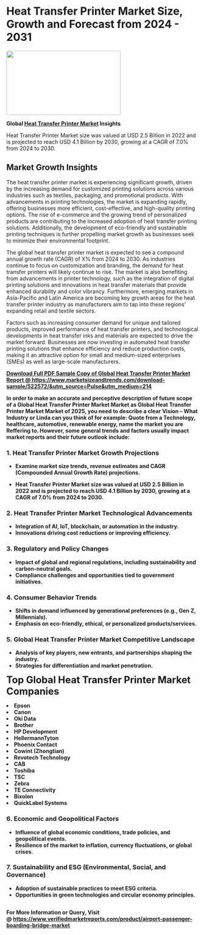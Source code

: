 <H1>Heat Transfer Printer Market Size, Growth and Forecast from 2024 - 2031</H1><img class="aligncenter size-medium wp-image-584254" src="https://thirdeyenews.in/wp-content/uploads/2024/09/Global-Market-Research-300x168.jpeg" alt="" width="300" height="168" /><p><strong>Global&nbsp;<a href="https://www.marketsizeandtrends.com/download-sample/522572/&amp;utm_source=Pulse&amp;utm_medium=214">Heat Transfer Printer Market</a> Insights</strong></p><p>Heat Transfer Printer Market size was valued at USD 2.5 Billion in 2022 and is projected to reach USD 4.1 Billion by 2030, growing at a CAGR of 7.0% from 2024 to 2030.</p><p><h2>Market Growth Insights</h2> <p>The heat transfer printer market is experiencing significant growth, driven by the increasing demand for customized printing solutions across various industries such as textiles, packaging, and promotional products. With advancements in printing technologies, the market is expanding rapidly, offering businesses more efficient, cost-effective, and high-quality printing options. The rise of e-commerce and the growing trend of personalized products are contributing to the increased adoption of heat transfer printing solutions. Additionally, the development of eco-friendly and sustainable printing techniques is further propelling market growth as businesses seek to minimize their environmental footprint.</p> <p><strong><a href="#"></a></strong></p> <p>The global heat transfer printer market is expected to see a compound annual growth rate (CAGR) of X% from 2024 to 2030. As industries continue to focus on customization and branding, the demand for heat transfer printers will likely continue to rise. The market is also benefiting from advancements in printer technology, such as the integration of digital printing solutions and innovations in heat transfer materials that provide enhanced durability and color vibrancy. Furthermore, emerging markets in Asia-Pacific and Latin America are becoming key growth areas for the heat transfer printer industry as manufacturers aim to tap into these regions' expanding retail and textile sectors.</p> <p>Factors such as increasing consumer demand for unique and tailored products, improved performance of heat transfer printers, and technological developments in heat transfer inks and materials are expected to drive the market forward. Businesses are now investing in automated heat transfer printing solutions that enhance efficiency and reduce production costs, making it an attractive option for small and medium-sized enterprises (SMEs) as well as large-scale manufacturers.</p> <p><strong><a href="#"></p><p><span class=""><strong>Download Full PDF Sample Copy of Global Heat Transfer Printer Market Report</strong> @ <a href="https://www.marketsizeandtrends.com/download-sample/522572/&amp;utm_source=Pulse&amp;utm_medium=214" target="_blank">https://www.marketsizeandtrends.com/download-sample/522572/&amp;utm_source=Pulse&amp;utm_medium=214</a></span></p><p>In order to make an accurate and perceptive description of future scope of a Global&nbsp;Heat Transfer Printer Market Market as Global&nbsp;Heat Transfer Printer Market Market of 2025, you need to describe a clear Vision &ndash; What Industry or Linda can you think of for example: Quote from a Technology, healthcare, automotive, renewable energy, name the market you are Reffering to. However, some general trends and factors usually impact market reports and their future outlook include:</p><h3>1.&nbsp;<strong>Heat Transfer Printer Market Growth Projections</strong></h3><ul><li>Examine market size trends, revenue estimates and CAGR (Compounded Annual Growth Rate) projections.</li><li><p>Heat Transfer Printer Market size was valued at USD 2.5 Billion in 2022 and is projected to reach USD 4.1 Billion by 2030, growing at a CAGR of 7.0% from 2024 to 2030.</p></li></ul><h3>2.&nbsp;<strong>Heat Transfer Printer Market Technological Advancements</strong></h3><ul><li>Integration of AI, IoT, blockchain, or automation in the industry.</li><li>Innovations driving cost reductions or improving efficiency.</li></ul><h3>3.&nbsp;<strong>Regulatory and Policy Changes</strong></h3><ul><li>Impact of global and regional regulations, including sustainability and carbon-neutral goals.</li><li>Compliance challenges and opportunities tied to government initiatives.</li></ul><h3>4.&nbsp;<strong>Consumer Behavior Trends</strong></h3><ul><li>Shifts in demand influenced by generational preferences (e.g., Gen Z, Millennials).</li><li>Emphasis on eco-friendly, ethical, or personalized products/services.</li></ul><h3>5.&nbsp;<strong>Global Heat Transfer Printer Market Competitive Landscape</strong></h3><ul><li>Analysis of key players, new entrants, and partnerships shaping the industry.</li><li>Strategies for differentiation and market penetration.</li></ul><p data-pm-slice="1 1 []"><span style="color: inherit; font-family: inherit; font-size: 25px;">Top Global Heat Transfer Printer Market Companies</span></p><div class="" data-test-id=""><p><li>Epson</li><li> Canon</li><li> Oki Data</li><li> Brother</li><li> HP Development</li><li> HellermannTyton</li><li> Phoenix Contact</li><li> Cowint (Zhongtian)</li><li> Revotech Technology</li><li> CAB</li><li> Toshiba</li><li> TSC</li><li> Zebra</li><li> TE Connectivity</li><li> Bixolon</li><li> QuickLabel Systems</li></p></div><h3>6.&nbsp;<strong>Economic and Geopolitical Factors</strong></h3><ul><li>Influence of global economic conditions, trade policies, and geopolitical events.</li><li>Resilience of the market to inflation, currency fluctuations, or global crises.</li></ul><h3>7.&nbsp;<strong>Sustainability and ESG (Environmental, Social, and Governance)</strong></h3><ul><li>Adoption of sustainable practices to meet ESG criteria.</li><li>Opportunities in green technologies and circular economy principles.</li></ul><h2><strong style="font-size: 14px;">For More Information or Query, Visit @&nbsp;</strong><a style="background-color: #ffffff; font-size: 14px;" href="https://www.marketsizeandtrends.com/report/heat-transfer-printer-market/" target="_blank">https://www.verifiedmarketreports.com/product/airport-passenger-boarding-bridge-market</a></h2>
